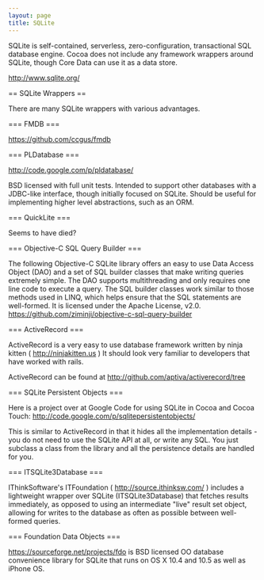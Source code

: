 ```yaml
---
layout: page
title: SQLite
---
```



SQLite is self-contained, serverless, zero-configuration, transactional SQL database engine. Cocoa does not include any framework wrappers around SQLite, though Core Data can use it as a data store. 

http://www.sqlite.org/



== SQLite Wrappers ==

There are many SQLite wrappers with various advantages.



=== FMDB ===

https://github.com/ccgus/fmdb


=== PLDatabase ===

http://code.google.com/p/pldatabase/

BSD licensed with full unit tests. Intended to support other databases with a JDBC-like interface, though initially focused on SQLite. Should be useful for implementing higher level abstractions, such as an ORM.


=== QuickLite ===

Seems to have died?


=== Objective-C SQL Query Builder ===

The following Objective-C SQLite library offers an easy to use Data Access Object (DAO) and a set of SQL builder classes that make writing queries extremely simple.  The DAO supports multithreading and only requires one line code to execute a query.  The SQL builder classes work similar to those methods used in LINQ, which helps ensure that the SQL statements are well-formed.  It is licensed under the Apache License, v2.0.
https://github.com/ziminji/objective-c-sql-query-builder



=== ActiveRecord === 

ActiveRecord is a very easy to use database framework written by ninja kitten ( http://ninjakitten.us )
It should look very familiar to developers that have worked with rails.

ActiveRecord can be found at http://github.com/aptiva/activerecord/tree



=== SQLite Persistent Objects ===

Here is a project over at Google Code for using SQLite in Cocoa and Cocoa Touch:
http://code.google.com/p/sqlitepersistentobjects/

This is similar to ActiveRecord in that it hides all the implementation details - you do not need to use the SQLite API at all, or write any SQL. You just subclass a class from the library and all the persistence details are handled for you.


=== ITSQLite3Database ===

IThinkSoftware's ITFoundation ( http://source.ithinksw.com/ ) includes a lightweight wrapper over SQLite (ITSQLite3Database) that fetches results immediately, as opposed to using an intermediate "live" result set object, allowing for writes to the database as often as possible between well-formed queries.


=== Foundation Data Objects ===

https://sourceforge.net/projects/fdo is BSD licensed OO database convenience library for SQLite that runs on OS X 10.4 and 10.5 as well as iPhone OS.

